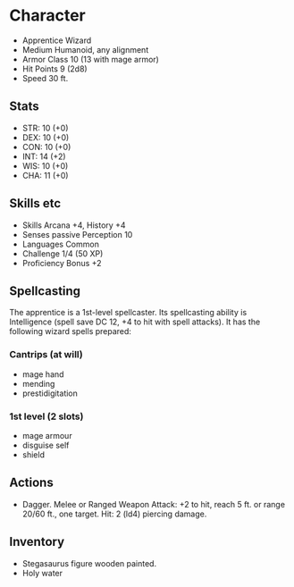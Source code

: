 # Character

 * Apprentice Wizard
 * Medium Humanoid, any alignment
 * Armor Class 10 (13 with mage armor)
 * Hit Points 9 (2d8)
 * Speed 30 ft.

## Stats

 * STR: 10 (+0)
 * DEX: 10 (+0)
 * CON: 10 (+0)
 * INT: 14 (+2)
 * WIS: 10 (+0)
 * CHA: 11 (+0)

## Skills etc

 * Skills Arcana +4, History +4
 * Senses passive Perception 10
 * Languages Common
 * Challenge 1/4 (50 XP)
 * Proficiency Bonus +2

## Spellcasting

The apprentice is a 1st-level spellcaster. Its spellcasting ability is Intelligence (spell save DC 12, +4 to hit with spell attacks). It has the following wizard spells prepared:

### Cantrips (at will)
 * mage hand
 * mending
 * prestidigitation

### 1st level (2 slots)
 * mage armour
 * disguise self
 * shield


## Actions
 * Dagger. Melee or Ranged Weapon Attack: +2 to hit, reach 5 ft. or range 20/60 ft., one target. Hit: 2 (ld4) piercing damage.

## Inventory
 * Stegasaurus figure wooden painted.
 * Holy water
